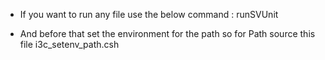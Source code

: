 
- If you want to run any file use the below command :
runSVUnit

- And before that set the environment for the path so for Path source this file i3c_setenv_path.csh 
